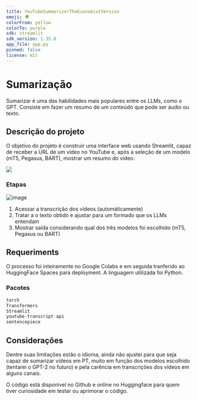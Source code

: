 ```yaml
---
title: YouTubeSummarizerTheEconomistVersion
emoji: 🌍
colorFrom: yellow
colorTo: purple
sdk: streamlit
sdk_version: 1.35.0
app_file: app.py
pinned: false
license: mit
---
```



# Sumarização
Sumarizar é uma das habilidades mais populares entre os LLMs, como o GPT. Consiste em fazer um resumo de um conteúdo que pode ser áudio ou texto.

## Descrição do projeto
O objetivo do projeto é construir uma interface web usando Streamlit, capaz de receber a URL de um vídeo no YouTube e, após a seleção de um modelo (mT5, Pegasus, BART), mostrar um resumo do vídeo.

![](https://hermes.dio.me/assets/articles/5c5744de-df49-4078-a309-056dbedcfa0b.png)

### Etapas
![image](https://github.com/CllsPy/Generative_AI/assets/96326019/82694630-e47b-4d00-9fe9-bcf0fd69b167)

1. Acessar a transcrição dos vídeos (automáticamente)
2. Tratar a o texto obtido e ajustar para um formado que os LLMs entendam
3. Mostrar saída considerando qual dos três modelos foi escolhido (mT5, Pegasus ou BART)

## Requeriments
O processo foi inteiramente no Google Colabs e em seguida tranferido ao HuggingFace Spaces para deployment. A linguagem utilizada foi Python.

### Pacotes

```python
torch
Transformers
Streamlit
youtube-transcript-api
sentencepiece
```

## Considerações
Dentre suas limitações estão o idioma, ainda não ajustei para que seja capaz de sumarizar vídeos em PT, muito em função dos modelos escolhido (tentarei o GPT-2 no futuro) e pela carência em transcrições dos vídeos em alguns canais.

O código está disponível no Github e online no Huggingface para quem tiver curiosidade em testar ou aprimorar o código.
